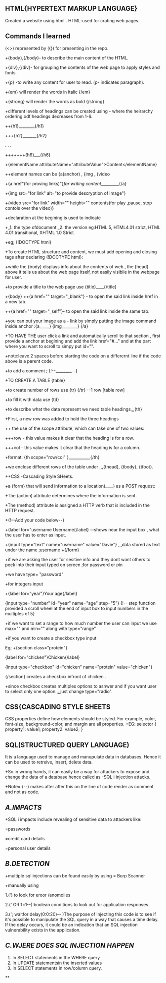 **HTML{HYPERTEXT MARKUP LANGUAGE}**
--- 

Created a website using html . HTML-used for crating web pages.

**Commands I learned**
---

(<>) represented by ({}) for presenting in the repo.

+{body},{/body}- to describe the main content of the HTML.
 
+{div},{/div}- for grouping the contents of the web page to apply styles and fonts.

+{p} -to write any content for user to read. (p- indicates paragraph).

+{em} will render the words in italic {/em}

+{strong} will render the words as bold {/strong}

+different levels of headings can be created using - where the heirarchy ordering odf headings decreases from 1-6.

  ++{h1}________{/h1}
  
  +++{h2}_______{/h2}
  
  .
  .
  .
  
  +++++++{h6}___{/h6}

+{elementName attributeName="attributeValue">Content</elementName}

 ++element names can be {a(anchor) , {img , {video
 
+{a href"(for proving links)"}_for writing content__________{/a}

+{img src="for link" alt="to provide descryption of image"}

+{video src="for link" width="" height="" contents(for play ,pause, stop contols over the video)}

+declaration at the begining is used to indicate 

+_1. the type ofdocument _2. the version  eg:HTML 5, HTML4.01 strict, HTML 4.01 transitional, XHTML 1.0 Strict

+eg; {!DOCTYPE html}

+To create HTML structure and content, we must add opening and closing <html> tags after declaring {!DOCTYPE html}:

+while the {body} displays info about the contents of web , the {head} above it tells us about the web page itself, not easily visibile in the webpage for user.

+to provide a title to the web page use {title}____{/title}

+{body}
++{a href="" target="_blank"} - to open the said link inside href in a new tab.

++{a href="" target="_self"}- to open the said link inside the same tab.

+you can put your image as a - link by simply putting the image command inside anchor :{a_____} {img________} {/a}

+TO HAVE THE user click a link and automatically scroll to that section , first provide a anchor at begining and add the link href="#..." and at the part where you want to scroll to simpy put id="".

+note:leave 2 spaces before starting the code on a differernt line if the code above is a parent code.

+to add a comment ; {!--________--}

+TO CREATE A TABLE {table}

+to create number of rows use {tr} {/tr} --1 row [table row]

+to fill it with data use {td}

+to describe what the data represent we need table headings,,,{th}

+First, a new row was added to hold the three headings

++ the use of the scope attribute, which can take one of two values:

+++row - this value makes it clear that the heading is for a row.

+++col - this value makes it clear that the heading is for a column.

+format: {th scope="row/col" }___________{/th}

+we enclose different rows of the table under ,,,{thead}, {tbody}, {tfoot}.

++CSS -Cascading Style SHeets.

+a {form} that will send information to a location(____) as a POST request:

+The (action) attribute determines where the information is sent.

+The (method) attribute is assigned a HTTP verb that is included in the HTTP request.

+{!--Add your code below--}
        
+{label for="username Username{/label} --shows near the input box , what the user has to enter as input.
        
+{input type="text" name="username" value="Davie"} ,,,data stored as text under the name ;username
      +{/form}
      
+if we are asking the user for sesitive info and they dont want others to peek into their input typed on screen ;for password or pin 

+we have type= "password"

+for integers input 

+{label for="year"}Your age{/label}

{input type="number" id="year" name="age" step="5"}  {!-- step function provided a scroll wheel at the end of input box to input numbers in the multiples of 5}

+if we want to set a range to how much number the user can input we use max="" and min="" along with type="range"

+if you want to create a checkbox type input

Eg;
+{section class="protein"}
 
 {label for="chicken"}Chicken{/label}
 
 {input type="checkbox" id="chicken" name="protein" value="chicken"}
 
{/section} creates a checkbox infront of chicken .

+since checkbox creates multiples options to asnwer and if you want user to select only one option ,,,just change type="radio".

**CSS{CASCADING STYLE SHEETS**
---

CSS properties define how elements should be styled. For example, color, font-size, background-color, and margin are all properties.
+EG:
selector {
    property1: value1;
    property2: value2;
}

**SQL(STRUCTURED QUERY LANGUAGE)**
---

It is a language used to manage and manupulate data in databases. Hence it can be used to retreive, insert, delete data.

+So in wrong hands, it can easily be a way for attackers to expose and change the data of a database hence called as -SQL i injection attacks.

+Note= (--) makes after after this on the line of code render as comment and not as code.

***A.IMPACTS***
---

+SQL i impacts include revealing of sensitive data to attackers like:

 =passwords

 =credit card details

 =personal user details

***B.DETECTION***
---

+multiple sql injections can be found easily by using = Burp Scanner

+manually using

  1.(') to look for eroor /anomolies

  2.(' OR 1=1--) boolean conditions to look out for application responses.

  3.('; waitfor delay(0:0:20)-- )The purpose of injecting this code is to see if it's possible to manipulate the SQL query in a way that causes a time delay. If the delay occurs, it could be an indication that an SQL injection vulnerability exists in the application.

***C.WJERE DOES SQL INJECTION HAPPEN***
---

1. In SELECT statements in the WHERE query
2. In UPDATE statementsin the inserted values
3. In SELECT statements in row/column query.


**
